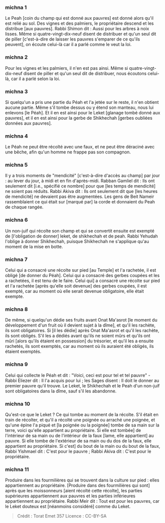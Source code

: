 
### michna 1
Le Peah [coin du champ qui est donné aux pauvres] est donné alors qu'il est relié au sol. Des vignes et des palmiers, le propriétaire descend et les distribue [aux pauvres]. Rabbi Shimon dit : Aussi pour les arbres à noix lisses. Même si quatre-vingt-dix-neuf disent de distribuer et qu'un seul dit de piller [c'est-à-dire de laisser les pauvres s'emparer de ce qu'ils peuvent], on écoute celui-là car il a parlé comme le veut la loi.

### michna 2
Pour les vignes et les palmiers, il n'en est pas ainsi. Même si quatre-vingt-dix-neuf disent de piller et qu'un seul dit de distribuer, nous écoutons celui-là, car il a parlé selon la loi.

### michna 3
Si quelqu'un a pris une partie du Péah et l'a jetée sur le reste, il n'en obtient aucune partie. Même s'il tombe dessus ou y étend son manteau, nous lui enlevons [le Péah]. Et il en est ainsi pour le Leket [glanage tombé donné aux pauvres], et il en est ainsi pour la gerbe de Shikhechah [gerbes oubliées données aux pauvres].

### michna 4
Le Péah ne peut être récolté avec une faux, et ne peut être déraciné avec une bêche, afin qu'un homme ne frappe pas son compagnon.

### michna 5
Il y a trois moments de "mendicité" [c'est-à-dire d'accès au champ] par jour : au lever du jour, à midi et en fin d'après-midi. Rabban Gamliel dit : Ils ont seulement dit [i.e., spécifié ce nombre] pour que [les temps de mendicité] ne soient pas réduits. Rabbi Akiva dit : Ils ont seulement dit que [les heures de mendicité] ne devaient pas être augmentées. Les gens de Beit Nameir rassemblaient ce qui était sur [marqué par] la corde et donnaient du Peah de chaque rangée.

### michna 6
Un non-juif qui récolte son champ et qui se convertit ensuite est exempté de [l'obligation de donner] leket, de shikhechah et de peah. Rabbi Yehudah l'oblige à donner Shikhechah, puisque Shikhechah ne s'applique qu'au moment de la mise en botte.

### michna 7
Celui qui a consacré une récolte sur pied [au Temple] et l'a rachetée, il est obligé [de donner du Péah]. Celui qui a consacré des gerbes coupées et les a rachetées, il est tenu de le faire. Celui qui] a consacré une récolte sur pied et l'a rachetée [après qu'elle soit devenue] des gerbes coupées, il est exempté, car au moment où elle serait devenue obligatoire, elle était exempte.

### michna 8
De même, si quelqu'un dédie ses fruits avant Onat Ma'asrot [le moment du développement d'un fruit où il devient sujet à la dîme], et qu'il les rachète, ils sont obligatoires. Si [il les dédie] après Onat Ma'asrot et qu'il les rachète, ils sont obligés. S'il les a dédiés avant qu'ils ne soient mûrs et qu'ils ont mûri [alors qu'ils étaient en possession] du trésorier, et qu'il les a ensuite rachetés, ils sont exemptés, car au moment où ils auraient été obligés, ils étaient exemptés.

### michna 9
Celui qui collecte le Péah et dit : "Voici, ceci est pour tel et tel pauvre" - Rabbi Eliezer dit : Il l'a acquis pour lui ; les Sages disent : Il doit le donner au premier pauvre qu'il trouve. Le Leket, le Shikhechah et le Peah d'un non-juif sont obligatoires dans la dîme, sauf s'il les abandonne.

### michna 10
Qu'est-ce que le Leket ? Ce qui tombe au moment de la récolte. S'il était en train de récolter, et qu'il a récolté une poignée ou arraché une poignée, et qu'une épine l'a piqué et [la poignée ou la poignée] tombe de sa main sur la terre, voici qu'elle appartient au propriétaire. Si elle est tombée] de l'intérieur de sa main ou de l'intérieur de la faux [lame, elle appartient] au pauvre. Si elle tombe de l'extérieur de sa main ou du dos de la faux, elle appartient au propriétaire. Si c'est] du bout de la main ou du bout de la faux, Rabbi Yishmael dit : C'est pour le pauvre ; Rabbi Akiva dit : C'est pour le propriétaire.

### michna 11
Produire dans les fourmilières qui se trouvent dans la culture sur pied : elles appartiennent au propriétaire. [Produire dans des fourmilières qui sont] après que les moissonneurs [aient récolté cette récolte], les parties supérieures appartiennent aux pauvres et les parties inférieures appartiennent au propriétaire. Rabbi Meir dit : Tout est pour les pauvres, car le Leket douteux est [néanmoins considéré] comme du Leket.

>Crédit : Torat Emet 357
>Licence : CC-BY-SA 